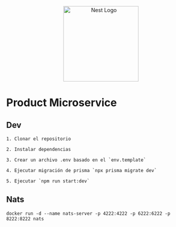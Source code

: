 <p align="center">
  <a href="http://nestjs.com/" target="blank"><img src="https://nestjs.com/img/logo-small.svg" width="200" alt="Nest Logo" /></a>
</p>

# Product Microservice

## Dev
```
1. Clonar el repositorio
```
```
2. Instalar dependencias
```
```
3. Crear un archivo .env basado en el `env.template`
```
```
4. Ejecutar migración de prisma `npx prisma migrate dev`
```
```
5. Ejecutar `npm run start:dev`
```


## Nats
```
docker run -d --name nats-server -p 4222:4222 -p 6222:6222 -p 8222:8222 nats
```